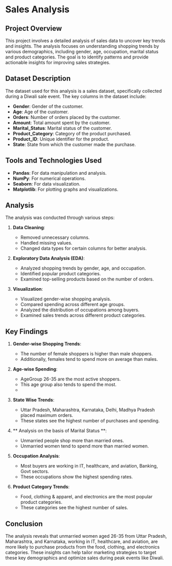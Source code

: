 
# Sales Analysis

## Project Overview

This project involves a detailed analysis of sales data to uncover key trends and insights. The analysis focuses on understanding shopping trends by various demographics, including gender, age, occupation, marital status and product categories. The goal is to identify patterns and provide actionable insights for improving sales strategies.

## Dataset Description

The dataset used for this analysis is a sales dataset, specifically collected during a Diwali sale event. The key columns in the dataset include:

- **Gender**: Gender of the customer.
- **Age**: Age of the customer.
- **Orders**: Number of orders placed by the customer.
- **Amount**: Total amount spent by the customer.
- **Marital_Status**: Marital status of the customer.
- **Product_Category**: Category of the product purchased.
- **Product_ID**: Unique identifier for the product.
- **State**: State from which the customer made the purchase.

## Tools and Technologies Used

- **Pandas**: For data manipulation and analysis.
- **NumPy**: For numerical operations.
- **Seaborn**: For data visualization.
- **Matplotlib**: For plotting graphs and visualizations.

## Analysis

The analysis was conducted through various steps:

1. **Data Cleaning**: 
    - Removed unnecessary columns.
    - Handled missing values.
    - Changed data types for certain columns for better analysis.

2. **Exploratory Data Analysis (EDA)**:
    - Analyzed shopping trends by gender, age, and occupation.
    - Identified popular product categories.
    - Examined top-selling products based on the number of orders.

3. **Visualization**:
    - Visualized gender-wise shopping analysis.
    - Compared spending across different age groups.
    - Analyzed the distribution of occupations among buyers.
    - Examined sales trends across different product categories.

## Key Findings

1. **Gender-wise Shopping Trends**:
    - The number of female shoppers is higher than male shoppers.
    - Additionally, females tend to spend more on average than males.

2. **Age-wise Spending**:
    - AgeGroup 26-35 are the most active shoppers.
    - This age group also tends to spend the most.
    - 
3. **State Wise Trends**:
    - Uttar Pradesh, Maharashtra, Karnataka, Delhi, Madhya Pradesh placed maximum orders.
    - These states see the highest number of purchases and spending.

4. ** Analysis on the basis of Marital Status **:
    - Unmarried people shop more than married ones.
    - Unmarried women tend to spend more than married women.
      
5. **Occupation Analysis**:
    - Most buyers are working in IT, healthcare, and aviation, Banking, Govt sectors.
    - These occupations show the highest spending rates.

6. **Product Category Trends**:
    - Food, clothing & apparel, and electronics are the most popular product categories.
    - These categories see the highest number of sales.

## Conclusion

The analysis reveals that unmarried women aged 26-35 from Uttar Pradesh, Maharashtra, and Karnataka, working in IT, healthcare, and aviation, are more likely to purchase products from the food, clothing, and electronics categories. These insights can help tailor marketing strategies to target these key demographics and optimize sales during peak events like Diwali.

